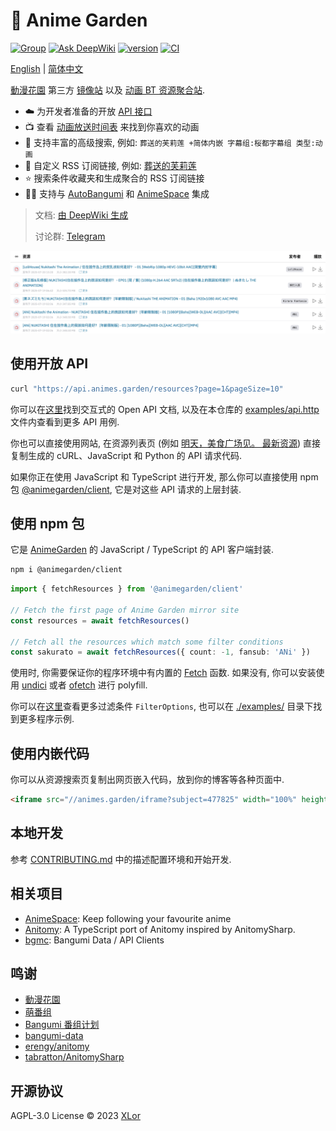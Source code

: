 # 🌸 Anime Garden

[![Group](https://img.shields.io/badge/Telegram-2CA5E0?style=flat-squeare&logo=telegram&logoColor=white)](https://t.me/+QLdRRqoDt1gxMWZl)
[![Ask DeepWiki](https://deepwiki.com/badge.svg)](https://deepwiki.com/yjl9903/AnimeGarden)
[![version](https://img.shields.io/npm/v/animegarden?label=animegarden)](https://www.npmjs.com/package/animegarden)
[![CI](https://github.com/yjl9903/AnimeGarden/actions/workflows/ci.yml/badge.svg)](https://github.com/yjl9903/AnimeGarden/actions/workflows/ci.yml)

[English](/README.en.md) | [简体中文](/README.md)

[動漫花園](https://share.dmhy.org/) 第三方 [镜像站](https://animes.garden) 以及 [动画 BT 资源聚合站](https://animes.garden).

+ ☁️ 为开发者准备的开放 [API 接口](https://animes.garden/docs/api)
+ 📺 查看 [动画放送时间表](https://animes.garden/anime) 来找到你喜欢的动画
+ 🔖 支持丰富的高级搜索, 例如: `葬送的芙莉莲 +简体内嵌 字幕组:桜都字幕组 类型:动画`
+ 📙 自定义 RSS 订阅链接, 例如: [葬送的芙莉莲](https://animes.garden/feed.xml?filter=%5B%7B%22fansubId%22:%5B%22619%22%5D,%22type%22:%22%E5%8B%95%E7%95%AB%22,%22include%22:%5B%22%E8%91%AC%E9%80%81%E7%9A%84%E8%8A%99%E8%8E%89%E8%8E%B2%22%5D,%22keywords%22:%5B%22%E7%AE%80%E4%BD%93%E5%86%85%E5%B5%8C%22%5D%7D%5D)
+ ⭐ 搜索条件收藏夹和生成聚合的 RSS 订阅链接
+ 👷‍♂️ 支持与 [AutoBangumi](https://www.autobangumi.org/) 和 [AnimeSpace](https://github.com/yjl9903/AnimeSpace) 集成

> 文档: [由 DeepWiki 生成](https://deepwiki.com/yjl9903/AnimeGarden)
>
> 讨论群: [Telegram](https://t.me/+QLdRRqoDt1gxMWZl)

[![home](./assets/home.jpeg)](https://animes.garden/resources/1?subject=477825)

## 使用开放 API

```bash
curl "https://api.animes.garden/resources?page=1&pageSize=10"
```

你可以在[这里](https://animes.garden/docs/api)找到交互式的 Open API 文档, 以及在本仓库的 [examples/api.http](./examples/api.http) 文件内查看到更多 API 用例.

你也可以直接使用网站, 在资源列表页 (例如 [明天，美食广场见。 最新资源](https://animes.garden/resources/1?after=1751155200000&fansub=%E6%A1%9C%E9%83%BD%E5%AD%97%E5%B9%95%E7%BB%84&keyword=%E7%AE%80%E4%BD%93&subject=528438)) 直接复制生成的 cURL、JavaScript 和 Python 的 API 请求代码.

如果你正在使用 JavaScript 和 TypeScript 进行开发, 那么你可以直接使用 npm 包 [@animegarden/client](https://www.npmjs.com/package/animegarden), 它是对这些 API 请求的上层封装.

## 使用 npm 包

它是 [AnimeGarden](https://animes.garden) 的 JavaScript / TypeScript 的 API 客户端封装.

```bash
npm i @animegarden/client
```

```ts
import { fetchResources } from '@animegarden/client'

// Fetch the first page of Anime Garden mirror site
const resources = await fetchResources()

// Fetch all the resources which match some filter conditions
const sakurato = await fetchResources({ count: -1, fansub: 'ANi' })
```

使用时, 你需要保证你的程序环境中有内置的 [Fetch](https://developer.mozilla.org/en-US/docs/Web/API/Fetch_API/Using_Fetch) 函数. 如果没有, 你可以安装使用 [undici](https://github.com/nodejs/undici) 或者 [ofetch](https://github.com/unjs/ofetch) 进行 polyfill.

你可以在[这里](https://github.com/yjl9903/AnimeGarden/blob/32bc3843084367338f41be7d4af47c80b639f828/packages/client/src/types.ts#L220)查看更多过滤条件 `FilterOptions`, 也可以在 [./examples/](https://github.com/yjl9903/AnimeGarden/blob/main/examples/) 目录下找到更多程序示例.

## 使用内嵌代码

你可以从资源搜索页复制出网页嵌入代码，放到你的博客等各种页面中.

```html
<iframe src="//animes.garden/iframe?subject=477825" width="100%" height="600" frameborder="0"></iframe>
```

## 本地开发

参考 [CONTRIBUTING.md](./CONTRIBUTING.md) 中的描述配置环境和开始开发.

## 相关项目

+ [AnimeSpace](https://github.com/yjl9903/AnimeSpace): Keep following your favourite anime
+ [Anitomy](https://github.com/yjl9903/anitomy): A TypeScript port of Anitomy inspired by AnitomySharp.
+ [bgmc](https://github.com/yjl9903/bgmc): Bangumi Data / API Clients

## 鸣谢

+ [動漫花園](https://share.dmhy.org/)
+ [萌番组](https://bangumi.moe/)
+ [Bangumi 番组计划](https://bgm.tv/)
+ [bangumi-data](https://github.com/bangumi-data/bangumi-data)
+ [erengy/anitomy](https://github.com/erengy/anitomy)
+ [tabratton/AnitomySharp](https://github.com/tabratton/AnitomySharp)

## 开源协议

AGPL-3.0 License © 2023 [XLor](https://github.com/yjl9903)
